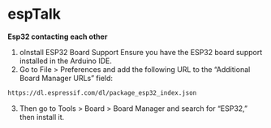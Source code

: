 # espTalk
**Esp32 contacting each other**
1. oInstall ESP32 Board Support
    Ensure you have the ESP32 board support installed in the Arduino IDE.
2. Go to File > Preferences and add the following URL to the “Additional Board Manager URLs” field:
```bash
https://dl.espressif.com/dl/package_esp32_index.json
```
3. Then go to Tools > Board > Board Manager and search for “ESP32,” then install it.
